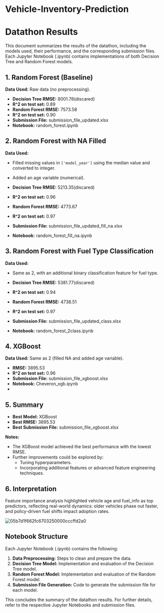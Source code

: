 # Vehicle-Inventory-Prediction
# Datathon Results

This document summarizes the results of the datathon, including the models used, their performance, and the corresponding submission files. Each Jupyter Notebook (.ipynb) contains implementations of both Decision Tree and Random Forest models.

## 1. Random Forest (Baseline)

**Data Used:** Raw data (no preprocessing).

- **Decision Tree RMSE:** 8001.78(discared)
- **R^2 on test set:** 0.89
- **Random Forest RMSE:** 7573.58
- **R^2 on test set:** 0.90
- **Submission File:** submission_file_updated.xlsx
- **Notebook:** random_forest.ipynb

## 2. Random Forest with NA Filled

**Data Used:**

- Filled missing values in `['model_year']` using the median value and converted to integer.
- Added an age variable (numerical).

- **Decision Tree RMSE:** 5213.35(discared)
- **R^2 on test set:** 0.96
- **Random Forest RMSE:** 4773.67
- **R^2 on test set:** 0.97
- **Submission File:** submission_file_updated_fill_na.xlsx
- **Notebook:** random_forest_fill_na.ipynb

## 3. Random Forest with Fuel Type Classification

**Data Used:**

- Same as 2, with an additional binary classification feature for fuel type.

- **Decision Tree RMSE:** 5381.77(discared)
- **R^2 on test set:** 0.94
- **Random Forest RMSE:** 4738.51
- **R^2 on test set:** 0.97
- **Submission File:** submission_file_updated_class.xlsx
- **Notebook:** random_forest_2class.ipynb

## 4. XGBoost

**Data Used:** Same as 2 (filled NA and added age variable).

- **RMSE:** 3895.53
- **R^2 on test set:** 0.96
- **Submission File:** submission_file_xgboost.xlsx
- **Notebook:** Cheveron_xgb.ipynb
- 

## 5. Summary

- **Best Model:** XGBoost
- **Best RMSE:** 3895.53
- **Best Submission File:** submission_file_xgboost.xlsx

**Notes:**

- The XGBoost model achieved the best performance with the lowest RMSE.
- Further improvements could be explored by:
    - Tuning hyperparameters.
    - Incorporating additional features or advanced feature engineering techniques.
      
## 6. Interpretation
Feature importance analysis highlighted vehicle age and fuel_info as top predictors, reflecting real-world dynamics: older vehicles phase out faster, and policy-driven fuel shifts impact adoption rates.

![05b7d1f662fc6703250000cccffd2a0](https://github.com/user-attachments/assets/f2721ba6-b49a-4f6f-b8dd-201284aa0a05)


## Notebook Structure

Each Jupyter Notebook (.ipynb) contains the following:

1. **Data Preprocessing:** Steps to clean and prepare the data.
2. **Decision Tree Model:** Implementation and evaluation of the Decision Tree model.
3. **Random Forest Model:** Implementation and evaluation of the Random Forest model.
4. **Submission File Generation:** Code to generate the submission file for each model.

This concludes the summary of the datathon results. For further details, refer to the respective Jupyter Notebooks and submission files.

